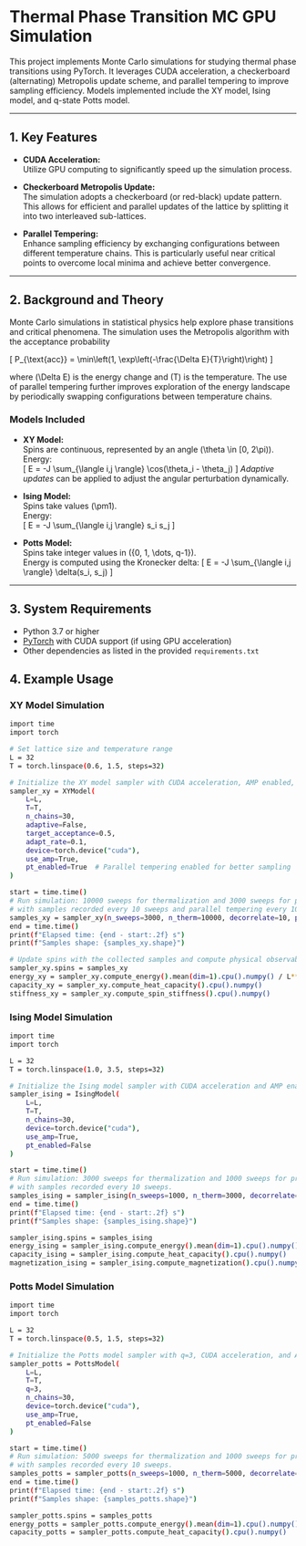 # Thermal Phase Transition MC GPU Simulation

This project implements Monte Carlo simulations for studying thermal phase transitions using PyTorch. It leverages CUDA acceleration, a checkerboard (alternating) Metropolis update scheme, and parallel tempering to improve sampling efficiency. Models implemented include the XY model, Ising model, and q-state Potts model.

---

## 1. Key Features

- **CUDA Acceleration:**  
  Utilize GPU computing to significantly speed up the simulation process.

- **Checkerboard Metropolis Update:**  
  The simulation adopts a checkerboard (or red-black) update pattern. This allows for efficient and parallel updates of the lattice by splitting it into two interleaved sub-lattices.

- **Parallel Tempering:**  
  Enhance sampling efficiency by exchanging configurations between different temperature chains. This is particularly useful near critical points to overcome local minima and achieve better convergence.

---

## 2. Background and Theory

Monte Carlo simulations in statistical physics help explore phase transitions and critical phenomena. The simulation uses the Metropolis algorithm with the acceptance probability

\[
P_{\text{acc}} = \min\left(1, \exp\left(-\frac{\Delta E}{T}\right)\right)
\]

where \(\Delta E\) is the energy change and \(T\) is the temperature. The use of parallel tempering further improves exploration of the energy landscape by periodically swapping configurations between temperature chains.

### Models Included

- **XY Model:**  
  Spins are continuous, represented by an angle \(\theta \in [0, 2\pi)\).  
  Energy:  
  \[
  E = -J \sum_{\langle i,j \rangle} \cos(\theta_i - \theta_j)
  \]
  *Adaptive updates* can be applied to adjust the angular perturbation dynamically.

- **Ising Model:**  
  Spins take values \(\pm1\).  
  Energy:  
  \[
  E = -J \sum_{\langle i,j \rangle} s_i s_j
  \]

- **Potts Model:**  
  Spins take integer values in \(\{0, 1, \dots, q-1\}\).  
  Energy is computed using the Kronecker delta:
  \[
  E = -J \sum_{\langle i,j \rangle} \delta(s_i, s_j)
  \]

---

## 3. System Requirements

- Python 3.7 or higher
- [PyTorch](https://pytorch.org/) with CUDA support (if using GPU acceleration)
- Other dependencies as listed in the provided `requirements.txt`

## 4. Example Usage

### XY Model Simulation
```bash
import time
import torch

# Set lattice size and temperature range
L = 32
T = torch.linspace(0.6, 1.5, steps=32)

# Initialize the XY model sampler with CUDA acceleration, AMP enabled, and parallel tempering
sampler_xy = XYModel(
    L=L,
    T=T,
    n_chains=30,
    adaptive=False,
    target_acceptance=0.5,
    adapt_rate=0.1,
    device=torch.device("cuda"),
    use_amp=True,
    pt_enabled=True  # Parallel tempering enabled for better sampling
)

start = time.time()
# Run simulation: 10000 sweeps for thermalization and 3000 sweeps for production,
# with samples recorded every 10 sweeps and parallel tempering every 10 sweeps.
samples_xy = sampler_xy(n_sweeps=3000, n_therm=10000, decorrelate=10, pt_interval=10)
end = time.time()
print(f"Elapsed time: {end - start:.2f} s")
print(f"Samples shape: {samples_xy.shape}")

# Update spins with the collected samples and compute physical observables.
sampler_xy.spins = samples_xy
energy_xy = sampler_xy.compute_energy().mean(dim=1).cpu().numpy() / L**2
capacity_xy = sampler_xy.compute_heat_capacity().cpu().numpy()
stiffness_xy = sampler_xy.compute_spin_stiffness().cpu().numpy()

```

### Ising Model Simulation
```bash
import time
import torch

L = 32
T = torch.linspace(1.0, 3.5, steps=32)

# Initialize the Ising model sampler with CUDA acceleration and AMP enabled
sampler_ising = IsingModel(
    L=L,
    T=T,
    n_chains=30,
    device=torch.device("cuda"),
    use_amp=True,
    pt_enabled=False  
)

start = time.time()
# Run simulation: 3000 sweeps for thermalization and 1000 sweeps for production,
# with samples recorded every 10 sweeps.
samples_ising = sampler_ising(n_sweeps=1000, n_therm=3000, decorrelate=10)
end = time.time()
print(f"Elapsed time: {end - start:.2f} s")
print(f"Samples shape: {samples_ising.shape}")

sampler_ising.spins = samples_ising
energy_ising = sampler_ising.compute_energy().mean(dim=1).cpu().numpy() / L**2
capacity_ising = sampler_ising.compute_heat_capacity().cpu().numpy()
magnetization_ising = sampler_ising.compute_magnetization().cpu().numpy()

```

### Potts Model Simulation
```bash
import time
import torch

L = 32
T = torch.linspace(0.5, 1.5, steps=32)

# Initialize the Potts model sampler with q=3, CUDA acceleration, and AMP enabled
sampler_potts = PottsModel(
    L=L,
    T=T,
    q=3,
    n_chains=30,
    device=torch.device("cuda"),
    use_amp=True,
    pt_enabled=False  
)

start = time.time()
# Run simulation: 5000 sweeps for thermalization and 1000 sweeps for production,
# with samples recorded every 10 sweeps.
samples_potts = sampler_potts(n_sweeps=1000, n_therm=5000, decorrelate=10)
end = time.time()
print(f"Elapsed time: {end - start:.2f} s")
print(f"Samples shape: {samples_potts.shape}")

sampler_potts.spins = samples_potts
energy_potts = sampler_potts.compute_energy().mean(dim=1).cpu().numpy() / L**2
capacity_potts = sampler_potts.compute_heat_capacity().cpu().numpy()

```
